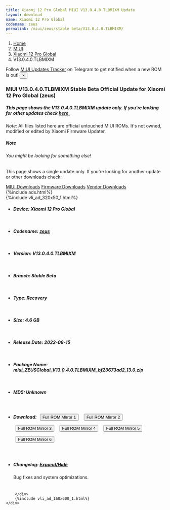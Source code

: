 ```yaml
---
title: Xiaomi 12 Pro Global MIUI V13.0.4.0.TLBMIXM Update
layout: download
name: Xiaomi 12 Pro Global
codename: zeus
permalink: /miui/zeus/stable beta/V13.0.4.0.TLBMIXM/
---
```

<nav aria-label="breadcrumb">
    <ol class="breadcrumb">
        <li class="breadcrumb-item"><a href="/">Home</a></li>
        <li class="breadcrumb-item"><a href="/miui/">MIUI</a></li>
        <li class="breadcrumb-item"><a href="/miui/zeus/">Xiaomi 12 Pro Global</a></li>
        <li class="breadcrumb-item active" aria-current="page">V13.0.4.0.TLBMIXM</li>
    </ol>
</nav>
<div class="alert alert-primary alert-dismissible fade show" role="alert">
    Follow <a href="https://t.me/MIUIUpdatesTracker" class="alert-link">MIUI Updates Tracker</a> on Telegram to get
    notified when a new ROM is out!
    <button type="button" class="close" data-dismiss="alert" aria-label="Close">
        <span aria-hidden="true">&times;</span>
    </button>
</div>
<div class="col-12 mx-auto">
    <h3 class="title bg-light p-2 rounded">MIUI V13.0.4.0.TLBMIXM Stable Beta Official Update for Xiaomi 12 Pro Global (zeus)</h3>
    <h5>This page shows the V13.0.4.0.TLBMIXM update only. If you're looking for other updates check
        <a href="/miui/zeus/">here.</a></h5>
    <p><i>Note: </i>All files listed here are official untouched MIUI ROMs.
        It's not owned, modified or edited by Xiaomi Firmware Updater.</p>
    <div class="card">
        <div class="card-body">
            <h5 class="card-title">Note</h5>
            <h6 class="card-subtitle mb-2 text-muted">You might be looking for something else!</h6>
            <p class="card-text">This page shows a single update only.
                If you're looking for another update or other downloads check:</p>
            <a href="/miui/" class="card-link">MIUI Downloads</a>
            <a href="/firmware/" class="card-link">Firmware Downloads</a>
            <a href="/vendor/" class="card-link">Vendor Downloads</a>
        </div>
    </div>
    {%include ads.html%}
    <div class="row justify-content-center">
        <div class="col-10" id="downloads">
                    <div class="card card-body">
            {%include vli_ad_320x50_1.html%}
            <ul class="list-unstyled">
                <li style="padding-bottom: 10px;">
                    <h5><b>Device: </b>Xiaomi 12 Pro Global</h5>
                </li>
                <li style="padding-bottom: 10px;">
                    <h5><b>Codename: </b> <a href="/miui/zeus/" target="_blank">zeus</a> </h5>
                </li>
                <li style="padding-bottom: 10px;">
                    <h5><b>Version: </b>V13.0.4.0.TLBMIXM</h5>
                </li>
                <li style="padding-bottom: 10px;">
                    <h5><b>Branch: </b>Stable Beta</h5>
                </li>
                <li style="padding-bottom: 10px;">
                    <h5><b>Type: </b>Recovery</h5>
                </li>
                <li style="padding-bottom: 10px;">
                    <h5><b>Size: </b>4.6 GB</h5>
                </li>
                <li style="padding-bottom: 10px;">
                    <h5><b>Release Date: </b>2022-08-15</h5>
                </li>
                <li style="padding-bottom: 10px;">
                    <h5><b>Package Name: </b><span id="filename" class="text-dark">miui_ZEUSGlobal_V13.0.4.0.TLBMIXM_bf23673ad2_13.0.zip</span></h5>
                </li>
                <li style="padding-bottom: 10px;">
                    <h5><b>MD5: </b><span id="md5" class="text-muted">Unknown</span></h5>
                </li>
                <li style="padding-bottom: 10px;">
                    <h5><b>Download: </b> <button type="button" id="download" class="btn btn-primary" style="margin: 7px;" onclick="window.open('https://cdn-ota.azureedge.net/V13.0.4.0.TLBMIXM/miui_ZEUSGlobal_V13.0.4.0.TLBMIXM_bf23673ad2_13.0.zip', '_blank');"><i class="fa fa-download"></i> Full ROM Mirror 1</button> <button type="button" id="download" class="btn btn-primary" style="margin: 7px;" onclick="window.open('https://cdnorg.d.miui.com/V13.0.4.0.TLBMIXM/miui_ZEUSGlobal_V13.0.4.0.TLBMIXM_bf23673ad2_13.0.zip', '_blank');"><i class="fa fa-download"></i> Full ROM Mirror 2</button> <button type="button" id="download" class="btn btn-primary" style="margin: 7px;" onclick="window.open('https://bkt-sgp-miui-ota-update-alisgp.oss-ap-southeast-1.aliyuncs.com/V13.0.4.0.TLBMIXM/miui_ZEUSGlobal_V13.0.4.0.TLBMIXM_bf23673ad2_13.0.zip', '_blank');"><i class="fa fa-download"></i> Full ROM Mirror 3</button> <button type="button" id="download" class="btn btn-primary" style="margin: 7px;" onclick="window.open('https://bn.d.miui.com/V13.0.4.0.TLBMIXM/miui_ZEUSGlobal_V13.0.4.0.TLBMIXM_bf23673ad2_13.0.zip', '_blank');"><i class="fa fa-download"></i> Full ROM Mirror 4</button> <button type="button" id="download" class="btn btn-primary" style="margin: 7px;" onclick="window.open('https://bigota.d.miui.com/V13.0.4.0.TLBMIXM/miui_ZEUSGlobal_V13.0.4.0.TLBMIXM_bf23673ad2_13.0.zip', '_blank');"><i class="fa fa-download"></i> Full ROM Mirror 5</button> <button type="button" id="download" class="btn btn-primary" style="margin: 7px;" onclick="window.open('https://hugeota.d.miui.com/V13.0.4.0.TLBMIXM/miui_ZEUSGlobal_V13.0.4.0.TLBMIXM_bf23673ad2_13.0.zip', '_blank');"><i class="fa fa-download"></i> Full ROM Mirror 6</button></h5>
                </li>
                <li style="padding-bottom: 10px;">
                    <h5><b>Changelog: </b><a href="#zeus_1_changelog" data-toggle="collapse" role="button"
                            aria-expanded="false" aria-controls="zeus_1_changelog"> <i class="fa fa-arrow-down"
                                aria-hidden="true"></i> Expand/Hide</a></h5>
                    <div class="collapse" id="zeus_1_changelog">
                        <p id="changelog_text">Bug fixes and system optimizations.</p>
                    </div>
                </li>
            </ul>
        </div>

        </div>
        {%include vli_ad_160x600_1.html%}
    </div>
</div>
